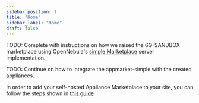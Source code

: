 ```yaml
---
sidebar_position: 1
title: "Home"
sidebar_label: "Home"
draft: false
---
```


TODO: Complete with instructions on how we raised the 6G-SANDBOX marketplace using OpenNebula's [simple Marketplace](https://github.com/OpenNebula/appmarket-simple) server implementation.

TODO: Continue on how to integrate the appmarket-simple with the created appliances.

In order to add your self-hosted Appliance Marketplace to your site, you can follow the steps shown in [this guide](https://github.com/OpenNebula/marketplace-community/wiki/marketplace_start#how-to-add-the-community-marketplace-to-opennebula)